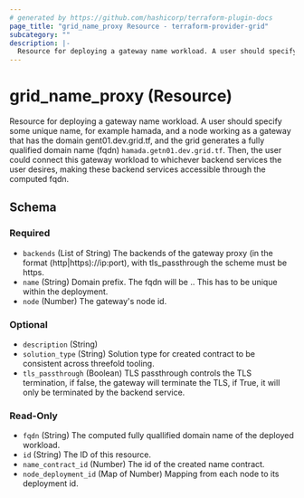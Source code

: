 ```yaml
---
# generated by https://github.com/hashicorp/terraform-plugin-docs
page_title: "grid_name_proxy Resource - terraform-provider-grid"
subcategory: ""
description: |-
  Resource for deploying a gateway name workload. A user should specify some unique name, for example hamada, and a node working as a gateway that has the domain gent01.dev.grid.tf, and the grid generates a fully qualified domain name (fqdn) hamada.getn01.dev.grid.tf. Then, the user could connect this gateway workload to whichever backend services the user desires, making these backend services accessible through the computed fqdn.
---
```


# grid_name_proxy (Resource)

Resource for deploying a gateway name workload. A user should specify some unique name, for example hamada, and a node working as a gateway that has the domain gent01.dev.grid.tf, and the grid generates a fully qualified domain name (fqdn) `hamada.getn01.dev.grid.tf`. Then, the user could connect this gateway workload to whichever backend services the user desires, making these backend services accessible through the computed fqdn.



<!-- schema generated by tfplugindocs -->
## Schema

### Required

- `backends` (List of String) The backends of the gateway proxy (in the format (http|https)://ip:port), with tls_passthrough the scheme must be https.
- `name` (String) Domain prefix. The fqdn will be <name>.<gateway-domain>.  This has to be unique within the deployment.
- `node` (Number) The gateway's node id.

### Optional

- `description` (String)
- `solution_type` (String) Solution type for created contract to be consistent across threefold tooling.
- `tls_passthrough` (Boolean) TLS passthrough controls the TLS termination, if false, the gateway will terminate the TLS, if True, it will only be terminated by the backend service.

### Read-Only

- `fqdn` (String) The computed fully quallified domain name of the deployed workload.
- `id` (String) The ID of this resource.
- `name_contract_id` (Number) The id of the created name contract.
- `node_deployment_id` (Map of Number) Mapping from each node to its deployment id.


